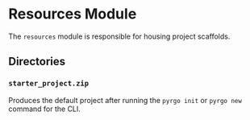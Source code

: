 # Resources Module

The `resources` module is responsible for housing project scaffolds.

## Directories

### `starter_project.zip`

Produces the default project after running the `pyrgo init` or `pyrgo new` command for the CLI.
